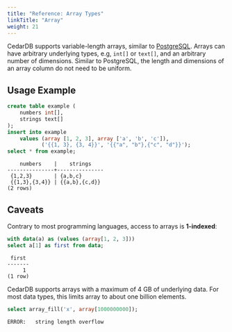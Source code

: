 ```yaml
---
title: "Reference: Array Types"
linkTitle: "Array"
weight: 21
---
```


CedarDB supports variable-length arrays, similar to [PostgreSQL](https://www.postgresql.org/docs/current/arrays.html).
Arrays can have arbitrary underlying types, e.g, `int[]` or `text[]`, and an arbitrary number of dimensions.
Similar to PostgreSQL, the length and dimensions of an array column do not need to be uniform.

## Usage Example
```sql
create table example (
    numbers int[],
    strings text[]
);
insert into example 
    values (array [1, 2, 3], array ['a', 'b', 'c']),
           ('{{1, 3}, {3, 4}}', '{{"a", "b"},{"c", "d"}}');
select * from example;
```

```
    numbers    |    strings    
---------------+---------------
 {1,2,3}       | {a,b,c}
 {{1,3},{3,4}} | {{a,b},{c,d}}
(2 rows)
```

## Caveats

Contrary to most programming languages, access to arrays is **1-indexed**:

```sql
with data(a) as (values (array[1, 2, 3]))
select a[1] as first from data;
```
```
 first 
-------
     1
(1 row)
```

CedarDB supports arrays with a maximum of 4&nbsp;GB of underlying data.
For most data types, this limits array to about one billion elements. 

```sql
select array_fill('x', array[1000000000]);
```
```
ERROR:   string length overflow
```
